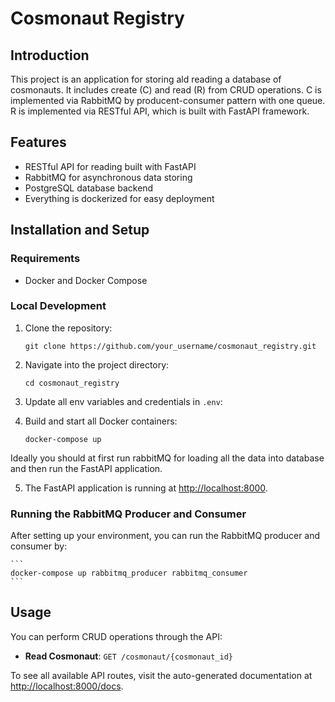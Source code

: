 # Cosmonaut Registry

## Introduction

This project is an application for storing ald reading a database of cosmonauts.
It includes create (C) and read (R) from CRUD operations.
C is implemented via RabbitMQ by producent-consumer pattern with one queue.
R is implemented via RESTful API, which is built with FastAPI framework.

## Features

- RESTful API for reading built with FastAPI
- RabbitMQ for asynchronous data storing
- PostgreSQL database backend
- Everything is dockerized for easy deployment

## Installation and Setup

### Requirements

- Docker and Docker Compose

### Local Development

1. Clone the repository:

    ```
    git clone https://github.com/your_username/cosmonaut_registry.git
    ```

2. Navigate into the project directory:

    ```
    cd cosmonaut_registry
    ```

3. Update all env variables and credentials in `.env`:

4. Build and start all Docker containers:

    ```
    docker-compose up
    ```

Ideally you should at first run rabbitMQ for loading all the data into database and then run the FastAPI application.

5. The FastAPI application is running at [http://localhost:8000](http://localhost:8000).

### Running the RabbitMQ Producer and Consumer

After setting up your environment, you can run the RabbitMQ producer and consumer by:

    ```
    docker-compose up rabbitmq_producer rabbitmq_consumer
    ```

## Usage

You can perform CRUD operations through the API:

- **Read Cosmonaut**: `GET /cosmonaut/{cosmonaut_id}`

To see all available API routes, visit the auto-generated documentation at [http://localhost:8000/docs](http://localhost:8000/docs).
